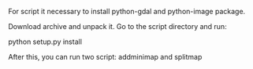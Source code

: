 For script it necessary to install python-gdal and python-image package.

Download archive and unpack it.
Go to the script directory and run:

python setup.py install

After this, you can run two script: addminimap and splitmap
